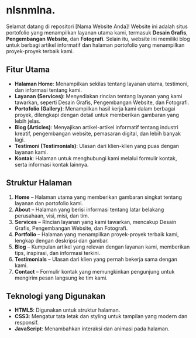 # nlsnmlna.

Selamat datang di repositori [Nama Website Anda]! Website ini adalah situs portofolio yang menampilkan layanan utama kami, termasuk **Desain Grafis**, **Pengembangan Website**, dan **Fotografi**. Selain itu, website ini memiliki blog untuk berbagi artikel informatif dan halaman portofolio yang menampilkan proyek-proyek terbaik kami.

## Fitur Utama
- **Halaman Home**: Menampilkan sekilas tentang layanan utama, testimoni, dan informasi tentang kami.
- **Layanan (Services)**: Menyediakan rincian tentang layanan yang kami tawarkan, seperti Desain Grafis, Pengembangan Website, dan Fotografi.
- **Portofolio (Gallery)**: Menampilkan hasil kerja kami dalam berbagai proyek, dilengkapi dengan detail untuk memberikan gambaran yang lebih jelas.
- **Blog (Articles)**: Menyajikan artikel-artikel informatif tentang industri kreatif, pengembangan website, pemasaran digital, dan lebih banyak lagi.
- **Testimoni (Testimonials)**: Ulasan dari klien-klien yang puas dengan layanan kami.
- **Kontak**: Halaman untuk menghubungi kami melalui formulir kontak, serta informasi kontak lainnya.

## Struktur Halaman
1. **Home** – Halaman utama yang memberikan gambaran singkat tentang layanan dan portofolio kami.
2. **About** – Halaman yang berisi informasi tentang latar belakang perusahaan, visi, misi, dan tim.
3. **Services** – Rincian layanan yang kami tawarkan, mencakup Desain Grafis, Pengembangan Website, dan Fotografi.
4. **Portfolio** – Halaman yang menampilkan proyek-proyek terbaik kami, lengkap dengan deskripsi dan gambar.
5. **Blog** – Kumpulan artikel yang relevan dengan layanan kami, memberikan tips, inspirasi, dan informasi terkini.
6. **Testimonials** – Ulasan dari klien yang pernah bekerja sama dengan kami.
7. **Contact** – Formulir kontak yang memungkinkan pengunjung untuk mengirim pesan langsung ke tim kami.

## Teknologi yang Digunakan
- **HTML5**: Digunakan untuk struktur halaman.
- **CSS3**: Mengatur tata letak dan styling untuk tampilan yang modern dan responsif.
- **JavaScript**: Menambahkan interaksi dan animasi pada halaman.
